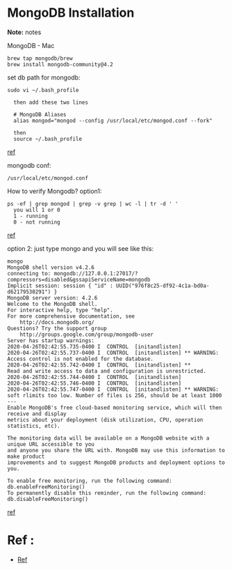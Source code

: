 # MongoDB Installation

**Note:** notes



MongoDB - Mac
```
brew tap mongodb/brew
brew install mongodb-community@4.2
```

set db path for mongodb:
```
sudo vi ~/.bash_profile

  then add these two lines

  # MongoDB Aliases
  alias mongod="mongod --config /usr/local/etc/mongod.conf --fork"

  then
  source ~/.bash_profile
```
[ref](https://stackoverflow.com/questions/28771558/set-dbpath-in-mongodb-homebrew-installed-mac-os)


mongodb conf:
```
/usr/local/etc/mongod.conf
```

How to verify Mongodb?
option1:
```
ps -ef | grep mongod | grep -v grep | wc -l | tr -d ' '
  you will 1 or 0
  1 - running
  0 - not running
```
[ref](https://stackoverflow.com/questions/31561098/how-to-check-if-mongo-db-is-running-on-mac)

option 2:
just type mongo and you will see like this:
```
mongo
MongoDB shell version v4.2.6
connecting to: mongodb://127.0.0.1:27017/?compressors=disabled&gssapiServiceName=mongodb
Implicit session: session { "id" : UUID("976f8c25-df92-4c1a-bd0a-d62179530291") }
MongoDB server version: 4.2.6
Welcome to the MongoDB shell.
For interactive help, type "help".
For more comprehensive documentation, see
	http://docs.mongodb.org/
Questions? Try the support group
	http://groups.google.com/group/mongodb-user
Server has startup warnings:
2020-04-26T02:42:55.735-0400 I  CONTROL  [initandlisten]
2020-04-26T02:42:55.737-0400 I  CONTROL  [initandlisten] ** WARNING: Access control is not enabled for the database.
2020-04-26T02:42:55.742-0400 I  CONTROL  [initandlisten] **          Read and write access to data and configuration is unrestricted.
2020-04-26T02:42:55.744-0400 I  CONTROL  [initandlisten]
2020-04-26T02:42:55.746-0400 I  CONTROL  [initandlisten]
2020-04-26T02:42:55.747-0400 I  CONTROL  [initandlisten] ** WARNING: soft rlimits too low. Number of files is 256, should be at least 1000
---
Enable MongoDB's free cloud-based monitoring service, which will then receive and display
metrics about your deployment (disk utilization, CPU, operation statistics, etc).

The monitoring data will be available on a MongoDB website with a unique URL accessible to you
and anyone you share the URL with. MongoDB may use this information to make product
improvements and to suggest MongoDB products and deployment options to you.

To enable free monitoring, run the following command: db.enableFreeMonitoring()
To permanently disable this reminder, run the following command: db.disableFreeMonitoring()
```

[ref](https://stackoverflow.com/questions/31561098/how-to-check-if-mongo-db-is-running-on-mac)

# Ref :

  * [Ref](https://docs.mongodb.com/manual/tutorial/install-mongodb-on-os-x/)
